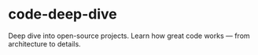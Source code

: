 # code-deep-dive
Deep dive into open-source projects. Learn how great code works — from architecture to details.
